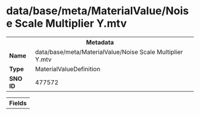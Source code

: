 <h1>data/base/meta/MaterialValue/Noise Scale Multiplier Y.mtv</h1><table><tr><th colspan="100%">Metadata</th></tr><tr><td><b>Name</b></td><td>data/base/meta/MaterialValue/Noise Scale Multiplier Y.mtv</td></tr><tr><td><b>Type</b></td><td>MaterialValueDefinition</td></tr><tr><td><b>SNO ID</b></td><td>477572</td></tr></table>

<table><tr><th colspan="100%">Fields</th></tr></table>

